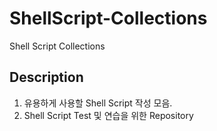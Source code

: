 # ShellScript-Collections
Shell Script Collections


## Description

1. 유용하게 사용할 Shell Script 작성 모음.
2. Shell Script Test 및 연습을 위한 Repository
